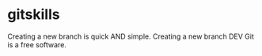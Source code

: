 # gitskills
Creating a new branch is quick AND simple.
Creating a new branch DEV
Git is a free software.
